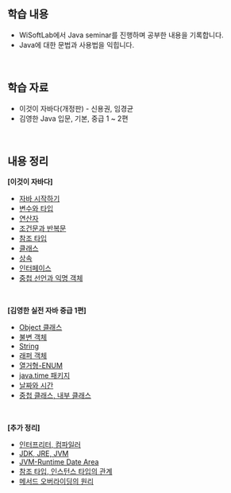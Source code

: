 ## 학습 내용
- WiSoftLab에서 Java seminar를 진행하며 공부한 내용을 기록합니다.
- Java에 대한 문법과 사용법을 익힙니다.
<br>

## 학습 자료
- 이것이 자바다(개정판) - 신용권, 임경균 
- 김영한 Java 입문, 기본, 중급 1 ~ 2편
<br>

## 내용 정리
**[이것이 자바다]**
- [자바 시작하기](https://familiar-dragon-4ed.notion.site/1a0bf88cd0f5802c8728ea365cdaeb59?pvs=4)
- [변수와 타입](https://familiar-dragon-4ed.notion.site/1a3bf88cd0f580e68886feb2739d5961?pvs=4)
- [연산자](https://familiar-dragon-4ed.notion.site/1a3bf88cd0f580898779e39f3312db62?pvs=4)
- [조건문과 반복문](https://familiar-dragon-4ed.notion.site/1a3bf88cd0f58044ac6de2159d256507?pvs=4)
- [참조 타입](https://familiar-dragon-4ed.notion.site/1a3bf88cd0f5806eb251f3afe069f95e?pvs=4)
- [클래스](https://familiar-dragon-4ed.notion.site/1a5bf88cd0f5801bb174da6db6e88c56?pvs=4)
- [상속](https://familiar-dragon-4ed.notion.site/1abbf88cd0f58015939ceb5b7e5c05a7?pvs=4)
- [인터페이스](https://familiar-dragon-4ed.notion.site/1abbf88cd0f58015939ceb5b7e5c05a7?pvs=4)
- [중첩 선언과 익명 객체]()

<br>

**[김영한 실전 자바 중급 1편]**
- [Object 클래스](https://familiar-dragon-4ed.notion.site/Object-1c2bf88cd0f580e9999bda727b3ba5ca?pvs=4)
- [불변 객체](https://familiar-dragon-4ed.notion.site/1c4bf88cd0f5803ca297d15f46035eef?pvs=4)
- [String](https://familiar-dragon-4ed.notion.site/String-1c6bf88cd0f580d0b096df293f66f59d?pvs=4)
- [래퍼 객체](https://familiar-dragon-4ed.notion.site/1c8bf88cd0f5806295eaf95791b18831?pvs=4)
- [열거형-ENUM](https://familiar-dragon-4ed.notion.site/ENUM-1cabf88cd0f5807a95fad9a786bb1fd6?pvs=4)
- [java.time 패키지](https://github.com/Woomin-Wang/TIL/blob/main/Java/java.time.md)
- [날짜와 시간](https://familiar-dragon-4ed.notion.site/1c3bf88cd0f5802d9243c40bd2c5d78a?pvs=4)
- [중첩 클래스, 내부 클래스](https://familiar-dragon-4ed.notion.site/1d0bf88cd0f58001a035d2024b08cbe1?pvs=4)

<br>

**[추가 정리]**
- [인터프리터, 컴파일러](https://velog.io/@woomin-wang/JAVA-%EC%BB%B4%ED%8C%8C%EC%9D%BC%EB%9F%AC%EC%99%80-%EC%9D%B8%ED%84%B0%ED%94%84%EB%A6%AC%ED%84%B0%EC%9D%98-%EC%B0%A8%EC%9D%B4)
- [JDK, JRE, JVM](https://velog.io/@woomin-wang/JAVA-JVM%EC%9D%80-%EB%AC%B4%EC%97%87%EC%9D%BC%EA%B9%8C)
- [JVM-Runtime Date Area](https://velog.io/@woomin-wang/JAVA-JVM-Runtime-Data-Area)
- [참조 타입, 인스턴스 타입의 관계](https://velog.io/@woomin-wang/JAVA-%EC%9E%90%EB%B0%94-%EB%8B%A4%ED%98%95%EC%84%B1-%EC%B0%B8%EC%A1%B0-%ED%83%80%EC%9E%85%EA%B3%BC-%EC%9D%B8%EC%8A%A4%ED%84%B4%EC%8A%A4-%ED%83%80%EC%9E%85%EC%9D%98-%EA%B4%80%EA%B3%84)
- [메서드 오버라이딩의 원리](https://velog.io/@woomin-wang/Java-%EC%9E%90%EB%B0%94%EC%97%90%EC%84%9C-%EC%98%A4%EB%B2%84%EB%9D%BC%EC%9D%B4%EB%94%A9-%EB%A9%94%EC%84%9C%EB%93%9C%EA%B0%80-%EC%8B%A4%ED%96%89%EB%90%98%EB%8A%94-%EC%9B%90%EB%A6%AC)
